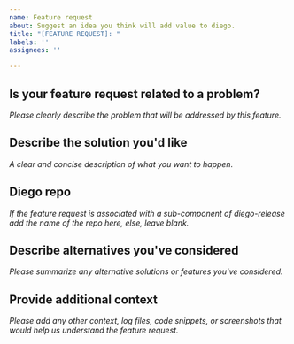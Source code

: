 ```yaml
---
name: Feature request
about: Suggest an idea you think will add value to diego.
title: "[FEATURE REQUEST]: "
labels: ''
assignees: ''

---
```


## Is your feature request related to a problem?

*Please clearly describe the problem that will be addressed by this feature.*


## Describe the solution you'd like

*A clear and concise description of what you want to happen.*


## Diego repo

*If the feature request is associated with a sub-component of diego-release add the name of the repo here, else, leave blank.*


## Describe alternatives you've considered

*Please summarize any alternative solutions or features you've considered.*


## Provide additional context

*Please add any other context, log files, code snippets, or screenshots that would help us understand the feature request.*
